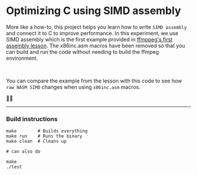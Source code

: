 # Optimizing C using SIMD assembly

More like a how-to, this project helps you learn how to write `SIMD assembly` and connect it to C to improve performance. In this experiment, we use SIMD assembly which is the first example provided in [ffmppeg's first assembly lesson](https://github.com/FFmpeg/asm-lessons/blob/main/lesson_01/index.md). The x86inc.asm macros have been removed so that you can build and run the code without needing to build the ffmpeg environment.

<br>

You can compare the example from the lesson with this code to see how `raw NASM SIMD` changes when using `x86inc.asm` macros.

✌🏼
<hr>

### Build instructions

```
make        # Builds everything
make run    # Runs the binary
make clean  # Cleans up

# can also do

make
./test
```